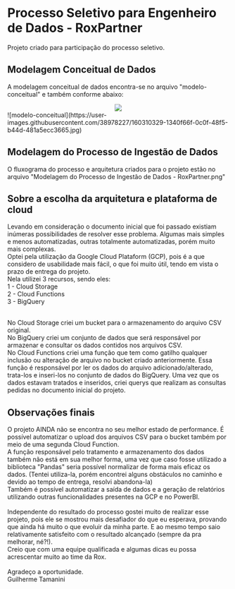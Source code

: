 # Processo Seletivo para Engenheiro de Dados - RoxPartner
Projeto criado para participação do processo seletivo.

## Modelagem Conceitual de Dados
A modelagem conceitual de dados encontra-se no arquivo "modelo-conceitual" e também conforme abaixo:

<div align="center">
<img src="https://user-images.githubusercontent.com/38978227/160310329-1340f66f-0c0f-48f5-b44d-481a5ecc3665.jpg">
</div>
![modelo-conceitual](https://user-images.githubusercontent.com/38978227/160310329-1340f66f-0c0f-48f5-b44d-481a5ecc3665.jpg)

## Modelagem do Processo de Ingestão de Dados
O fluxograma do processo e arquitetura criados para o projeto estão no arquivo "Modelagem do Processo de Ingestão de Dados -  RoxPartner.png"

## Sobre a escolha da arquitetura e plataforma de cloud
  Levando em consideração o documento inicial que foi passado existiam inúmeras possibilidades de resolver esse problema. Algumas mais simples e menos automatizadas, outras totalmente automatizadas, porém muito mais complexas.
  <br /> Optei pela utilização da Google Cloud Plataform (GCP), pois é a que considero de usabilidade mais fácil, o que foi muito útil, tendo em vista o prazo de entrega do projeto.
  <br /> Nela utilizei 3 recursos, sendo eles:
  <br /> 1 - Cloud Storage
  <br /> 2 - Cloud Functions
  <br /> 3 - BigQuery

<br /> No Cloud Storage criei um bucket para o armazenamento do arquivo CSV original.
<br /> No BigQuery criei um conjunto de dados que será responsável por armazenar e consultar os dados contidos nos arquivos CSV.
<br /> No Cloud Functions criei uma função que tem como gatilho qualquer inclusão ou alteração de arquivo no bucket criado anteriormente. Essa função é responsável por ler os dados do arquivo adicionado/alterado, trata-los e inseri-los no conjunto de dados do BigQuery.
Uma vez que os dados estavam tratados e inseridos, criei querys que realizam as consultas pedidas no documento inicial do projeto.

## Observações finais
O projeto AINDA não se encontra no seu melhor estado de performance. É possível automatizar o upload dos arquivos CSV para o bucket também por meio de uma segunda Cloud Function. <br />
A função responsável pelo tratamento e armazenamento dos dados também não está em sua melhor forma, uma vez que caso fosse utilizado a biblioteca "Pandas" seria possível normalizar de forma mais eficaz os dados. (Tentei utiliza-la, porém encontrei alguns obstáculos no caminho e devido ao tempo de entrega, resolvi abandona-la) 
<br />
Também é possível automatizar a saída de dados e a geração de relatórios utilizando outras funcionalidades presentes na GCP e no PowerBI.
<br />
<br />
Independente do resultado do processo gostei muito de realizar esse projeto, pois ele se mostrou mais desafiador do que eu esperava, provando que ainda há muito o que evoluir da minha parte. E ao mesmo tempo saio relativamente satisfeito com o resultado alcançado (sempre da pra melhorar, né?!).
<br />
Creio que com uma equipe qualificada e algumas dicas eu possa acrescentar muito ao time da Rox.
<br />
<br />
Agradeço a oportunidade.
<br />
Guilherme Tamanini
